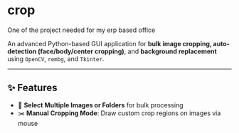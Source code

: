 # crop

One of the project needed for my erp based office 


An advanced Python-based GUI application for **bulk image cropping, auto-detection (face/body/center cropping)**, and **background replacement** using `OpenCV`, `rembg`, and `Tkinter`.

---

## ✨ Features

- 📂 **Select Multiple Images or Folders** for bulk processing
- ✂️ **Manual Cropping Mode**: Draw custom crop regions on images via mouse
